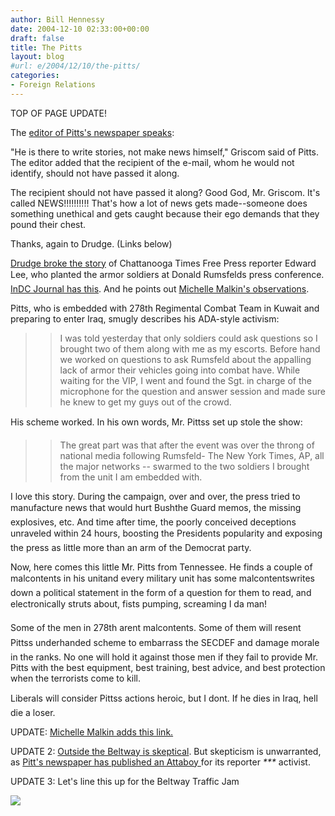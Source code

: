 ```yaml
---
author: Bill Hennessy
date: 2004-12-10 02:33:00+00:00
draft: false
title: The Pitts
layout: blog
#url: e/2004/12/10/the-pitts/
categories:
- Foreign Relations
---
```


TOP OF PAGE UPDATE!   






  

The [editor of Pitts's newspaper speaks](https://www.mediainfo.com/eandp/news/article_display.jsp?vnu_content_id=1000735190):  






  






"He is there to write stories, not make news
himself," Griscom said of Pitts. The editor added that the recipient of
the e-mail, whom he would not identify, should not have passed it
along.   

  




The recipient should not have passed it along? Good God, Mr.
Griscom. It's called NEWS!!!!!!!!!! That's how a lot of
news gets made--someone does something unethical and gets caught
because their ego demands that they pound their chest.   

  

Thanks, again to Drudge. (Links below)  

  



  






[Drudge broke the story](https://www.drudgereport.com/flashcp.htm) of Chattanooga Times Free Press reporter Edward Lee, who planted the armor soldiers at Donald Rumsfelds press conference. [InDC Journal has this](https://www.indcjournal.com/archives/001373.php). And he points out [Michelle Malkin's observations](https://michellemalkin.com/archives/000974.htm).








Pitts, who is embedded with 278th Regimental Combat Team in Kuwait and preparing to enter Iraq, smugly describes his ADA-style activism:







> 

> 
> > 

>> 
>> I
was told yesterday that only soldiers could ask questions so I brought
two of them along with me as my escorts. Before hand we worked on
questions to ask Rumsfeld about the appalling lack of armor their
vehicles going into combat have. While waiting for the VIP, I went and
found the Sgt. in charge of the microphone for the question and answer
session and made sure he knew to get my guys out of the crowd.
>> 
>> 
> 
> 







His scheme worked. In his own words, Mr. Pittss set up stole the show:







> 

> 
> > 

>> 
>> The
great part was that after the event was over the throng of national
media following Rumsfeld- The New York Times, AP, all the major
networks -- swarmed to the two soldiers I brought from the unit I am
embedded with.
>> 
>> 
> 
> 







I love this story. During
the campaign, over and over, the press tried to manufacture news that
would hurt Bushthe Guard memos, the missing explosives, etc. And
time after time, the poorly conceived deceptions unraveled within 24
hours, boosting the Presidents popularity and exposing the press as
little more than an arm of the Democrat party.







Now, here comes this little Mr. Pitts from Tennessee.
He finds a couple of malcontents in his unitand every military unit
has some malcontentswrites down a political statement in the form of a
question for them to read, and electronically struts about, fists
pumping, screaming I da man!







Some of the men in 278th arent malcontents. Some of them will resent Pittss underhanded scheme to embarrass the SECDEF and damage morale in the ranks. No
one will hold it against those men if they fail to provide Mr. Pitts
with the best equipment, best training, best advice, and best
protection when the terrorists come to kill.







Liberals will consider Pittss actions heroic, but I dont. If he dies in Iraq, hell die a loser.







UPDATE: [Michelle Malkin adds this link.](https://reporterette.blogspot.com/2004/12/reporter-bias-revealed.html)




UPDATE 2: [Outside the Beltway is skeptical](https://www.outsidethebeltway.com/archives/8393). But skepticism is unwarranted, as [Pitt's newspaper has published an Attaboy ](https://www.whnt19.com/Global/story.asp?S=2672925)for its reporter _***_ activist.   






UPDATE 3: Let's line this up for the Beltway Traffic Jam  



![](https://blog.billhennessy.com/aggbug.aspx?PostID=835)


